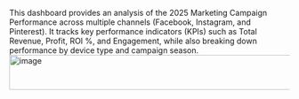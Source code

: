 This dashboard provides an analysis of the 2025 Marketing Campaign Performance across multiple channels (Facebook, Instagram, and Pinterest). It tracks key performance indicators (KPIs) such as Total Revenue, Profit, ROI %, and Engagement, while also breaking down performance by device type and campaign season.
<img width="3837" height="63" alt="image" src="https://github.com/user-attachments/assets/d76eac5c-59fd-4919-b54b-92b2c39a241e" />
